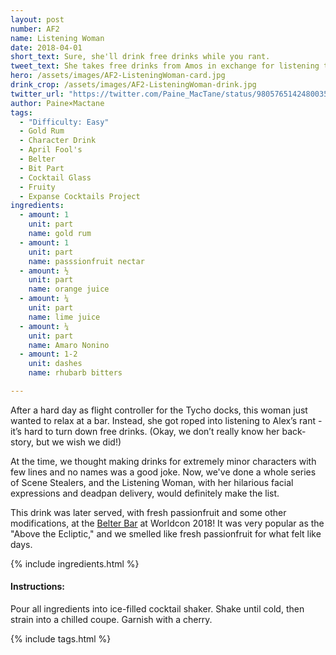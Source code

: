 ```yaml
---
layout: post
number: AF2
name: Listening Woman
date: 2018-04-01
short_text: Sure, she'll drink free drinks while you rant.
tweet_text: She takes free drinks from Amos in exchange for listening to Alex's rant on Tycho. She has the best deadpan on the show!
hero: /assets/images/AF2-ListeningWoman-card.jpg
drink_crop: /assets/images/AF2-ListeningWoman-drink.jpg
twitter_url: "https://twitter.com/Paine_MacTane/status/980576514248003590"
author: Paine×Mactane
tags: 
  - "Difficulty: Easy"
  - Gold Rum
  - Character Drink
  - April Fool's
  - Belter
  - Bit Part
  - Cocktail Glass
  - Fruity
  - Expanse Cocktails Project
ingredients:
  - amount: 1
    unit: part
    name: gold rum
  - amount: 1
    unit: part
    name: passsionfruit nectar
  - amount: ½
    unit: part
    name: orange juice
  - amount: ¼
    unit: part
    name: lime juice
  - amount: ¼
    unit: part
    name: Amaro Nonino
  - amount: 1-2
    unit: dashes
    name: rhubarb bitters

---
```


After a hard day as flight controller for the Tycho docks, this woman just wanted to relax at a bar. Instead, she got roped into listening to Alex’s rant­­ - it’s hard to turn down free drinks. (Okay, we don’t really know her back-story, but we wish we did!)

At the time, we thought making drinks for extremely minor characters with few lines and no names was a good joke. Now, we've done a whole series of Scene Stealers, and the Listening Woman, with her hilarious facial expressions and deadpan delivery, would definitely make the list.

This drink was later served, with fresh passionfruit and some other modifications, at the [Belter Bar](http://twitter.com/BelterBar) at Worldcon 2018! It was very popular as the "Above the Ecliptic," and we smelled like fresh passionfruit for what felt like days. 

{% include ingredients.html %}

#### Instructions:

Pour all ingredients into ice-filled cocktail shaker. Shake until cold, then strain into a chilled coupe. Garnish with a cherry.

{% include tags.html %}
